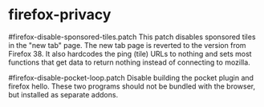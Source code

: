 # firefox-privacy

#firefox-disable-sponsored-tiles.patch
This patch disables sponsored tiles in the "new tab" page. The new tab page is reverted to the version from Firefox 38. It also hardcodes the ping (tile) URLs to nothing and sets most functions that get data to return nothing instead of connecting to mozilla.

#firefox-disable-pocket-loop.patch
Disable building the pocket plugin and firefox hello. These two programs should not be bundled with the browser, but installed as separate addons.
